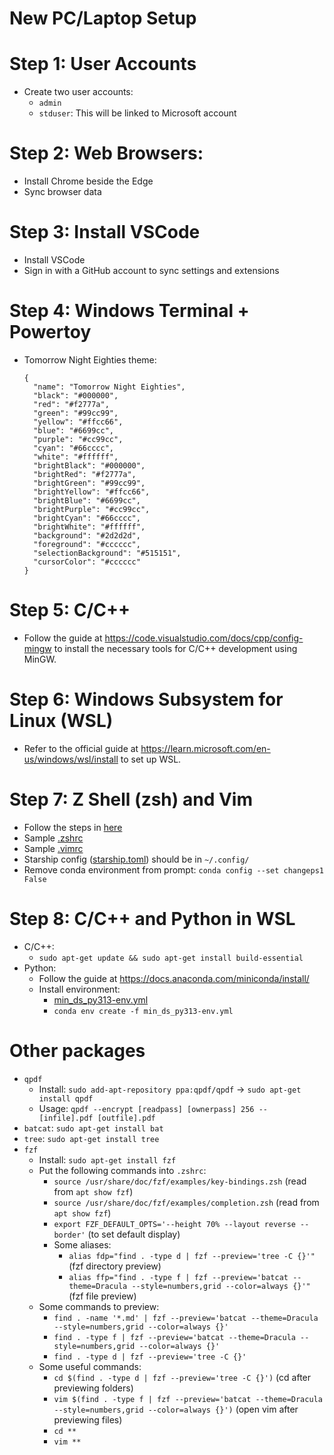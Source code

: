 # New PC/Laptop Setup

# Step 1: User Accounts
- Create two user accounts:
    - `admin`
    - `stduser`: This will be linked to Microsoft account

# Step 2: Web Browsers:
- Install Chrome beside the Edge
- Sync browser data

# Step 3: Install VSCode
- Install VSCode
- Sign in with a GitHub account to sync settings and extensions

# Step 4: Windows Terminal + Powertoy
- Tomorrow Night Eighties theme:
    ```
    {
      "name": "Tomorrow Night Eighties",
      "black": "#000000",
      "red": "#f2777a",
      "green": "#99cc99",
      "yellow": "#ffcc66",
      "blue": "#6699cc",
      "purple": "#cc99cc",
      "cyan": "#66cccc",
      "white": "#ffffff",
      "brightBlack": "#000000",
      "brightRed": "#f2777a",
      "brightGreen": "#99cc99",
      "brightYellow": "#ffcc66",
      "brightBlue": "#6699cc",
      "brightPurple": "#cc99cc",
      "brightCyan": "#66cccc",
      "brightWhite": "#ffffff",
      "background": "#2d2d2d",
      "foreground": "#cccccc",
      "selectionBackground": "#515151",
      "cursorColor": "#cccccc"
    }
    ```

# Step 5: C/C++
- Follow the guide at ⁦https://code.visualstudio.com/docs/cpp/config-mingw⁩ to install the necessary tools for C/C++ development using MinGW.

# Step 6: Windows Subsystem for Linux (WSL)
- Refer to the official guide at ⁦https://learn.microsoft.com/en-us/windows/wsl/install⁩ to set up WSL.

# Step 7: Z Shell (zsh) and Vim
- Follow the steps in [here](linux_tips/install_zsh.md)
- Sample [.zshrc](linux_tips/.zshrc)
- Sample [.vimrc](linux_tips/.vimrc)
- Starship config ([starship.toml](linux_tips/starship.toml)) should be in `~/.config/`
- Remove conda environment from prompt: `conda config --set changeps1 False`

# Step 8: C/C++ and Python in WSL
- C/C++:
    - `sudo apt-get update && sudo apt-get install build-essential`
- Python:
    - Follow the guide at https://docs.anaconda.com/miniconda/install/
    - Install environment:
        - [min_ds_py313-env.yml](linux_tips/min_ds_py313-env.yml)
        - `conda env create -f min_ds_py313-env.yml`
     
# Other packages
- `qpdf`
    - Install: `sudo add-apt-repository ppa:qpdf/qpdf` -> `sudo apt-get install qpdf`
    - Usage: `qpdf --encrypt [readpass] [ownerpass] 256 -- [infile].pdf [outfile].pdf`
- `batcat`: `sudo apt-get install bat`
- `tree`: `sudo apt-get install tree`
- `fzf`
    - Install: `sudo apt-get install fzf`
    - Put the following commands into `.zshrc`:
        - `source /usr/share/doc/fzf/examples/key-bindings.zsh` (read from `apt show fzf`)
        - `source /usr/share/doc/fzf/examples/completion.zsh` (read from `apt show fzf`)
        - `export FZF_DEFAULT_OPTS='--height 70% --layout reverse --border'` (to set default display)
        - Some aliases:
            - `alias fdp="find . -type d | fzf --preview='tree -C {}'"` (fzf directory preview)
            - `alias ffp="find . -type f | fzf --preview='batcat --theme=Dracula --style=numbers,grid --color=always {}'"` (fzf file preview)
    - Some commands to preview:
        - `find . -name '*.md' | fzf --preview='batcat --theme=Dracula --style=numbers,grid --color=always {}'`
        - `find . -type f | fzf --preview='batcat --theme=Dracula --style=numbers,grid --color=always {}'`
        - `find . -type d | fzf --preview='tree -C {}'`
    - Some useful commands:
        - `cd $(find . -type d | fzf --preview='tree -C {}')` (cd after previewing folders)
        - `vim $(find . -type f | fzf --preview='batcat --theme=Dracula --style=numbers,grid --color=always {}')` (open vim after previewing files)
        - `cd **`
        - `vim **`
     
    
